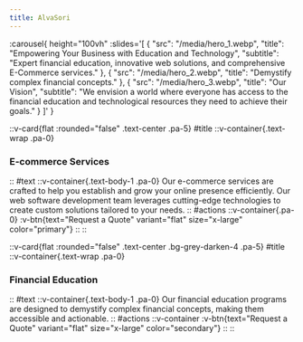 ```yaml
---
title: AlvaSori
---
```


:carousel{
  height="100vh"
  :slides='[
    {
      "src": "/media/hero_1.webp",
      "title": "Empowering Your Business with Education and Technology",
      "subtitle": "Expert financial education, innovative web solutions, and comprehensive E-Commerce services."
    },
    {
      "src": "/media/hero_2.webp",
      "title": "Demystify complex financial concepts."
    },
    {
      "src": "/media/hero_3.webp",
      "title": "Our Vision",
      "subtitle": "We envision a world where everyone has access to the financial education and technological resources they need to achieve their goals."
    }
  ]'
}

::v-card{flat :rounded="false" .text-center .pa-5}
#title
  ::v-container{.text-wrap .pa-0}
  ### E-commerce Services
  ::
#text
  ::v-container{.text-body-1 .pa-0}
    Our e-commerce services are crafted to help you establish and grow your online presence efficiently. Our web software development team leverages cutting-edge technologies to create custom solutions tailored to your needs.
  ::
#actions
  ::v-container{.pa-0}
    :v-btn{text="Request a Quote" variant="flat" size="x-large" color="primary"}
  ::
::

::v-card{flat :rounded="false" .text-center .bg-grey-darken-4 .pa-5}
#title
  ::v-container{.text-wrap .pa-0}
  ### Financial Education
  ::
#text
  ::v-container{.text-body-1 .pa-0}
    Our financial education programs are designed to demystify complex financial concepts, making them accessible and actionable.
  ::
#actions
  ::v-container
    :v-btn{text="Request a Quote" variant="flat" size="x-large" color="secondary"}
  ::
::
